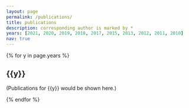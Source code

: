 ```yaml
---
layout: page
permalink: /publications/
title: publications
description: corresponding author is marked by *
years: [2021, 2020, 2019, 2018, 2017, 2015, 2013, 2012, 2011, 2010]
nav: true
---
```


<div class="publications">

{% for y in page.years %}
  <h2 class="year">{{y}}</h2>
  <!-- {% bibliography -f papers -q @*[year={{y}}]* %} -->
  <p>(Publications for {{y}} would be shown here.)</p>
{% endfor %}

</div>
